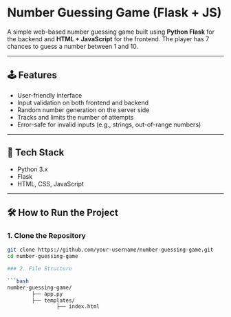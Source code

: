 # Number Guessing Game (Flask + JS)

A simple web-based number guessing game built using **Python Flask** for the backend and **HTML + JavaScript** for the frontend. The player has 7 chances to guess a number between 1 and 10.

---

## 🕹️ Features

- User-friendly interface
- Input validation on both frontend and backend
- Random number generation on the server side
- Tracks and limits the number of attempts
- Error-safe for invalid inputs (e.g., strings, out-of-range numbers)

---

## 🚀 Tech Stack

- Python 3.x
- Flask
- HTML, CSS, JavaScript

---

## 🛠️ How to Run the Project

### 1. Clone the Repository

```bash
git clone https://github.com/your-username/number-guessing-game.git
cd number-guessing-game

### 2. File Structure

```bash
number-guessing-game/
        ├── app.py                 
        ├── templates/       
                ├── index.html               
